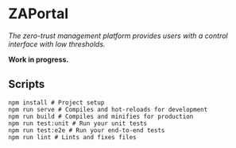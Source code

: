 # ZAPortal

*The zero-trust management platform provides users with a control interface with low thresholds.*

**Work in progress.**


## Scripts

```shell
npm install # Project setup
npm run serve # Compiles and hot-reloads for development
npm run build # Compiles and minifies for production
npm run test:unit # Run your unit tests
npm run test:e2e # Run your end-to-end tests
npm run lint # Lints and fixes files
```
